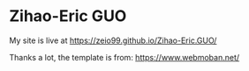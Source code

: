 # Zihao-Eric GUO

My site is live at https://zeio99.github.io/Zihao-Eric.GUO/

Thanks a lot, the template is from: https://www.webmoban.net/
